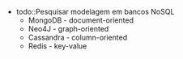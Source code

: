 * todo::Pesquisar modelagem em bancos NoSQL
	* MongoDB - document-oriented
	* Neo4J - graph-oriented
	* Cassandra - column-oriented
	* Redis - key-value